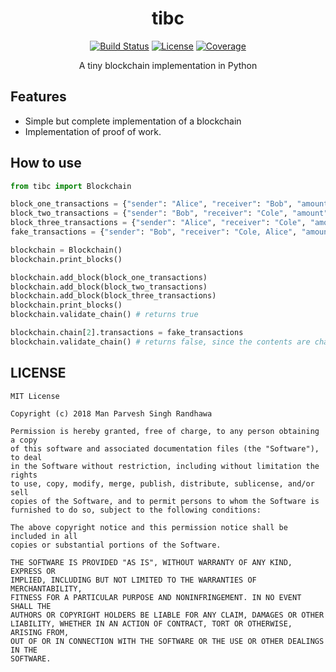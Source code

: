 <div align="center">
  <h1>tibc</h1>

  <a href="https://travis-ci.org/manparvesh/tibc/builds" target="_blank"><img src="https://img.shields.io/travis-ci/manparvesh/tibc.svg?style=for-the-badge" alt="Build Status"></a> 
  <a href="https://manparvesh.mit-license.org/" target="_blank"><img src="https://img.shields.io/badge/license-MIT-blue.svg?longCache=true&style=for-the-badge" alt="License"></a> 
  <a href="https://codecov.io/gh/manparvesh/tibc" target="_blank"><img src="https://img.shields.io/codecov/c/github/manparvesh/tibc/master.svg?style=for-the-badge" alt="Coverage"></a>
  <p>A tiny blockchain implementation in Python</p>
</div>

## Features
- Simple but complete implementation of a blockchain
- Implementation of proof of work.

## How to use
```python
from tibc import Blockchain

block_one_transactions = {"sender": "Alice", "receiver": "Bob", "amount": "50"}
block_two_transactions = {"sender": "Bob", "receiver": "Cole", "amount": "25"}
block_three_transactions = {"sender": "Alice", "receiver": "Cole", "amount": "35"}
fake_transactions = {"sender": "Bob", "receiver": "Cole, Alice", "amount": "25"}

blockchain = Blockchain()
blockchain.print_blocks()

blockchain.add_block(block_one_transactions)
blockchain.add_block(block_two_transactions)
blockchain.add_block(block_three_transactions)
blockchain.print_blocks()
blockchain.validate_chain() # returns true

blockchain.chain[2].transactions = fake_transactions
blockchain.validate_chain() # returns false, since the contents are changed
```

## LICENSE

```
MIT License

Copyright (c) 2018 Man Parvesh Singh Randhawa

Permission is hereby granted, free of charge, to any person obtaining a copy
of this software and associated documentation files (the "Software"), to deal
in the Software without restriction, including without limitation the rights
to use, copy, modify, merge, publish, distribute, sublicense, and/or sell
copies of the Software, and to permit persons to whom the Software is
furnished to do so, subject to the following conditions:

The above copyright notice and this permission notice shall be included in all
copies or substantial portions of the Software.

THE SOFTWARE IS PROVIDED "AS IS", WITHOUT WARRANTY OF ANY KIND, EXPRESS OR
IMPLIED, INCLUDING BUT NOT LIMITED TO THE WARRANTIES OF MERCHANTABILITY,
FITNESS FOR A PARTICULAR PURPOSE AND NONINFRINGEMENT. IN NO EVENT SHALL THE
AUTHORS OR COPYRIGHT HOLDERS BE LIABLE FOR ANY CLAIM, DAMAGES OR OTHER
LIABILITY, WHETHER IN AN ACTION OF CONTRACT, TORT OR OTHERWISE, ARISING FROM,
OUT OF OR IN CONNECTION WITH THE SOFTWARE OR THE USE OR OTHER DEALINGS IN THE
SOFTWARE.
```

